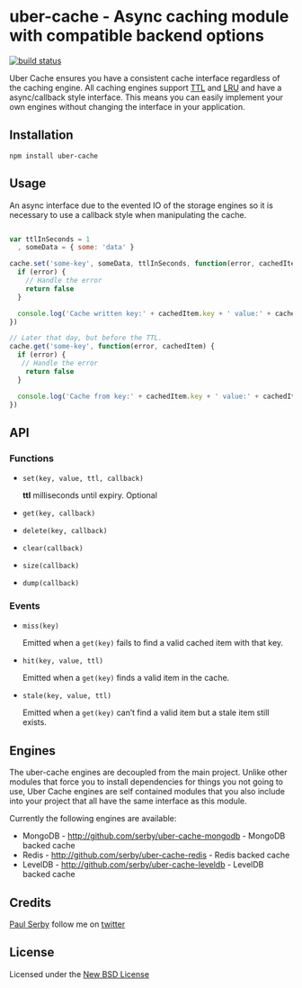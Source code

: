# uber-cache - Async caching module with compatible backend options

[![build status](https://secure.travis-ci.org/serby/uber-cache.png)](http://travis-ci.org/serby/uber-cache)

Uber Cache ensures you have a consistent cache interface regardless of the
caching engine. All caching engines support
[TTL](http://en.wikipedia.org/wiki/Time_to_live) and
[LRU](http://en.wikipedia.org/wiki/Cache_algorithms) and have a async/callback
style interface. This means you can easily implement your own engines without
changing the interface in your application.

## Installation

    npm install uber-cache

## Usage

An async interface due to the evented IO of the storage engines so it is
necessary to use a callback style when manipulating the cache.

```js

var ttlInSeconds = 1
  , someData = { some: 'data' }

cache.set('some-key', someData, ttlInSeconds, function(error, cachedItem) {
  if (error) {
    // Handle the error
    return false
  }

  console.log('Cache written key:' + cachedItem.key + ' value:' + cachedItem.value)
})

// Later that day, but before the TTL.
cache.get('some-key', function(error, cachedItem) {
  if (error) {
   // Handle the error
    return false
  }

  console.log('Cache from key:' + cachedItem.key + ' value:' + cachedItem.value)
})

```

## API

### Functions

* `set(key, value, ttl, callback)`

    **ttl** milliseconds until expiry. Optional

* `get(key, callback)`
* `delete(key, callback)`
* `clear(callback)`
* `size(callback)`
* `dump(callback)`

### Events

* `miss(key)`

  Emitted when a `get(key)` fails to find a valid cached item with that key.

* `hit(key, value, ttl)`

  Emitted when a `get(key)` finds a valid item in the cache.

* `stale(key, value, ttl)`

  Emitted when a `get(key)` can’t find a valid item but a stale item still exists.

## Engines

The uber-cache engines are decoupled from the main project. Unlike other modules
that force you to install dependencies for things you not going to use, Uber
Cache engines are self contained modules that you also include into your project
that all have the same interface as this module.

Currently the following engines are available:

* MongoDB - http://github.com/serby/uber-cache-mongodb - MongoDB backed cache
* Redis - http://github.com/serby/uber-cache-redis - Redis backed cache
* LevelDB - http://github.com/serby/uber-cache-leveldb - LevelDB backed cache

## Credits
[Paul Serby](https://github.com/serby/) follow me on [twitter](http://twitter.com/serby)

## License
Licensed under the [New BSD License](http://opensource.org/licenses/bsd-license.php)
